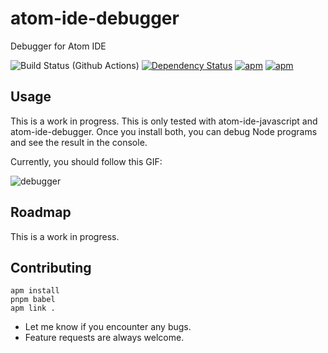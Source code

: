 # atom-ide-debugger

Debugger for Atom IDE

![Build Status (Github Actions)](https://github.com/atom-ide-community/atom-ide-debugger/workflows/CI/badge.svg)
[![Dependency Status](https://david-dm.org/atom-ide-community/atom-ide-debugger.svg)](https://david-dm.org/atom-ide-community/atom-ide-debugger)
[![apm](https://img.shields.io/apm/dm/atom-ide-debugger.svg)](https://github.com/atom-ide-community/atom-ide-debugger)
[![apm](https://img.shields.io/apm/v/atom-ide-debugger.svg)](https://github.com/atom-ide-community/atom-ide-debugger)

## Usage

This is a work in progress. This is only tested with atom-ide-javascript and atom-ide-debugger. Once you install both, you can debug Node programs and see the result in the console.

Currently, you should follow this GIF:

![debugger](https://user-images.githubusercontent.com/16418197/95936245-be136980-0d9a-11eb-9641-6c555ebd0662.gif)

## Roadmap

This is a work in progress.

## Contributing

```
apm install
pnpm babel
apm link .
```

- Let me know if you encounter any bugs.
- Feature requests are always welcome.
